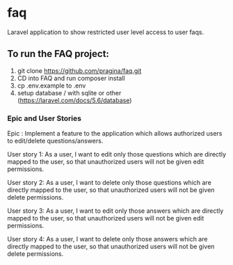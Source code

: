 # faq

Laravel application to show restricted user level access to user faqs.

## To run the FAQ project:

1. git clone https://github.com/pragjna/faq.git
2. CD into FAQ and run composer install
3. cp .env.example to .env
4. setup database / with sqlite or other 
(https://laravel.com/docs/5.6/database)

### Epic and User Stories

Epic : Implement a feature to the application which allows authorized users to edit/delete questions/answers.

User story 1: As a user, I want to edit only those questions which are directly mapped to the user, so that unauthorized users will not be given edit permissions.

User story 2: As a user, I want to delete only those questions which are directly mapped to the user, so that unauthorized users will not be given delete permissions.

User story 3: As a user, I want to edit only those answers which are directly mapped to the user, so that unauthorized users will not be given edit permissions.

User story 4: As a user, I want to delete only those answers which are directly mapped to the user, so that unauthorized users will not be given delete permissions.
